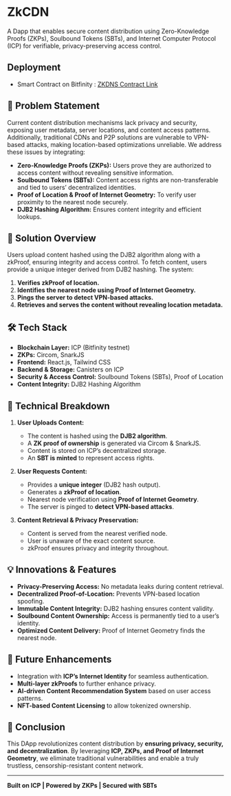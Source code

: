 # ZkCDN
A Dapp that enables secure content distribution using Zero-Knowledge Proofs (ZKPs), Soulbound Tokens (SBTs), and Internet Computer Protocol (ICP) for verifiable, privacy-preserving access control.

## Deployment 
- Smart Contract on Bitfinity : [ZKDNS Contract Link](https://explorer.testnet.bitfinity.network/address/0x110f4C328A3BcBEB68ce9dCF58479A8cB9A08e72)

## 📌 Problem Statement
Current content distribution mechanisms lack privacy and security, exposing user metadata, server locations, and content access patterns. Additionally, traditional CDNs and P2P solutions are vulnerable to VPN-based attacks, making location-based optimizations unreliable. We address these issues by integrating:

- **Zero-Knowledge Proofs (ZKPs):** Users prove they are authorized to access content without revealing sensitive information.
- **Soulbound Tokens (SBTs):** Content access rights are non-transferable and tied to users’ decentralized identities.
- **Proof of Location & Proof of Internet Geometry:** To verify user proximity to the nearest node securely.
- **DJB2 Hashing Algorithm:** Ensures content integrity and efficient lookups.

## 🚀 Solution Overview
Users upload content hashed using the DJB2 algorithm along with a zkProof, ensuring integrity and access control. To fetch content, users provide a unique integer derived from DJB2 hashing. The system:
1. **Verifies zkProof of location.**
2. **Identifies the nearest node using Proof of Internet Geometry.**
3. **Pings the server to detect VPN-based attacks.**
4. **Retrieves and serves the content without revealing location metadata.**

## 🛠 Tech Stack
- **Blockchain Layer:** ICP (Bitfinity testnet)
- **ZKPs:** Circom, SnarkJS
- **Frontend:** React.js, Tailwind CSS
- **Backend & Storage:** Canisters on ICP
- **Security & Access Control:** Soulbound Tokens (SBTs), Proof of Location
- **Content Integrity:** DJB2 Hashing Algorithm

## 🔄 Technical Breakdown
1. **User Uploads Content:**
   - The content is hashed using the **DJB2 algorithm**.
   - A **ZK proof of ownership** is generated via Circom & SnarkJS.
   - Content is stored on ICP’s decentralized storage.
   - An **SBT is minted** to represent access rights.

2. **User Requests Content:**
   - Provides a **unique integer** (DJB2 hash output).
   - Generates a **zkProof of location**.
   - Nearest node verification using **Proof of Internet Geometry**.
   - The server is pinged to **detect VPN-based attacks**.

3. **Content Retrieval & Privacy Preservation:**
   - Content is served from the nearest verified node.
   - User is unaware of the exact content source.
   - zkProof ensures privacy and integrity throughout.


## 💡 Innovations & Features
- **Privacy-Preserving Access:** No metadata leaks during content retrieval.
- **Decentralized Proof-of-Location:** Prevents VPN-based location spoofing.
- **Immutable Content Integrity:** DJB2 hashing ensures content validity.
- **Soulbound Content Ownership:** Access is permanently tied to a user’s identity.
- **Optimized Content Delivery:** Proof of Internet Geometry finds the nearest node.

## 🎯 Future Enhancements
- Integration with **ICP’s Internet Identity** for seamless authentication.
- **Multi-layer zkProofs** to further enhance privacy.
- **AI-driven Content Recommendation System** based on user access patterns.
- **NFT-based Content Licensing** to allow tokenized ownership.

## 🔗 Conclusion
This DApp revolutionizes content distribution by **ensuring privacy, security, and decentralization**. By leveraging **ICP, ZKPs, and Proof of Internet Geometry**, we eliminate traditional vulnerabilities and enable a truly trustless, censorship-resistant content network.

---
**Built on ICP | Powered by ZKPs | Secured with SBTs**

